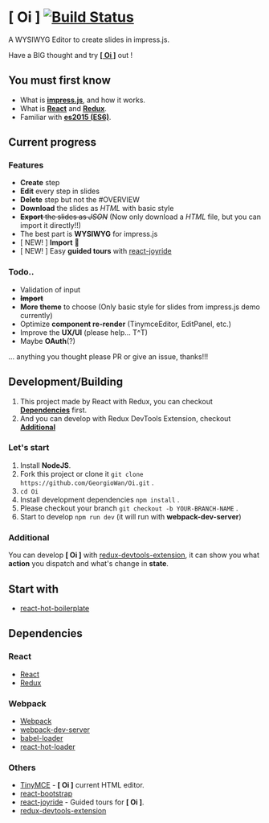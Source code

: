 
[ Oi ] [![Build Status](https://travis-ci.org/GeorgioWan/Oi.svg?branch=master)](https://travis-ci.org/GeorgioWan/Oi)
=====================

A WYSIWYG Editor to create slides in impress.js.

Have a BIG thought and try [**[ Oi ]**](https://georgiowan.github.io/Oi/editor/) out !

## You must first know

* What is [**impress.js**](https://github.com/impress/impress.js), and how it works.
* What is [**React**](https://facebook.github.io/react/) and [**Redux**](http://redux.js.org/).
* Familiar with [**es2015 (ES6)**](https://babeljs.io/docs/learn-es2015/).

## Current progress

### Features

* **Create** step
* **Edit** every step in slides
* **Delete** step but not the #OVERVIEW
* **Download** the slides as *HTML* with basic style 
* ~~**Export** the slides as *JSON*~~ (Now only download a *HTML* file, but you can import it directly!!)
* The best part is **WYSIWYG** for impress.js
* [ NEW! ] **Import** :tada:
* [ NEW! ] Easy **guided tours** with [react-joyride](https://github.com/gilbarbara/react-joyride)

### Todo..

* Validation of input
* ~~**Import**~~
* **More theme** to choose (Only basic style for slides from impress.js demo currently)
* Optimize **component re-render** (TinymceEditor, EditPanel, etc.)
* Improve the **UX/UI** (please help... T^T)
* Maybe **OAuth**(?)

... anything you thought please PR or give an issue, thanks!!!

## Development/Building

1. This project made by React with Redux, you can checkout [**Dependencies**](https://github.com/GeorgioWan/Oi#dependencies) first.
2. And you can develop with Redux DevTools Extension, checkout [**Additional**](https://github.com/GeorgioWan/Oi#additional)

### Let's start

1. Install **NodeJS**.
2. Fork this project or clone it `git clone https://github.com/GeorgioWan/Oi.git` .
3. `cd Oi`
4. Install development dependencies `npm install` .
5. Please checkout your branch `git checkout -b YOUR-BRANCH-NAME` .
6. Start to develop `npm run dev` (it will run with **webpack-dev-server**)

### Additional

You can develop **[ Oi ]** with [redux-devtools-extension](https://github.com/zalmoxisus/redux-devtools-extension), it can show you what **action** you dispatch and what's change in **state**.

## Start with

* [react-hot-boilerplate](https://github.com/gaearon/react-hot-boilerplate)

## Dependencies

### React

* [React](https://github.com/facebook/react)
* [Redux](https://github.com/reactjs/redux)

### Webpack

* [Webpack](https://webpack.github.io/)
* [webpack-dev-server](https://github.com/webpack/webpack-dev-server)
* [babel-loader](https://github.com/babel/babel-loader)
* [react-hot-loader](https://github.com/gaearon/react-hot-loader)

### Others

* [TinyMCE](https://github.com/instructure-react/react-tinymce) - **[ Oi ]** current HTML editor.
* [react-bootstrap](http://react-bootstrap.github.io/)
* [react-joyride](https://github.com/gilbarbara/react-joyride) - Guided tours for **[ Oi ]**.
* [redux-devtools-extension](https://github.com/zalmoxisus/redux-devtools-extension)
